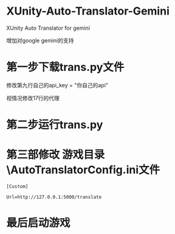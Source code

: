 # XUnity-Auto-Translator-Gemini
XUnity Auto Translator for gemini

增加对google gemini的支持
# 第一步下载trans.py文件
修改第九行自己的api_key = "你自己的api"

视情况修改17行的代理
# 第二步运行trans.py
# 第三部修改  游戏目录\AutoTranslatorConfig.ini文件
`[Custom]`

`Url=http://127.0.0.1:5000/translate`
# 最后启动游戏

